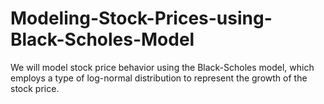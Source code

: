 # Modeling-Stock-Prices-using-Black-Scholes-Model
We will model stock price behavior using the Black-Scholes model, which employs a type of log-normal distribution to represent the growth of the stock price. 
